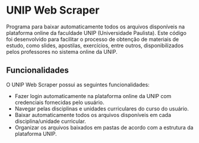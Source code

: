 # UNIP Web Scraper
Programa para baixar automaticamente todos os arquivos disponíveis na plataforma online da faculdade UNIP (Universidade Paulista). Este código foi desenvolvido para facilitar o processo de obtenção de materiais de estudo, como slides, apostilas, exercícios, entre outros, disponibilizados pelos professores no sistema online da UNIP.

## Funcionalidades
O UNIP Web Scraper possui as seguintes funcionalidades:
- Fazer login automaticamente na plataforma online da UNIP com credenciais fornecidas pelo usuário.
- Navegar pelas disciplinas e unidades curriculares do curso do usuário.
- Baixar automaticamente todos os arquivos disponíveis em cada disciplina/unidade curricular.
- Organizar os arquivos baixados em pastas de acordo com a estrutura da plataforma UNIP.
